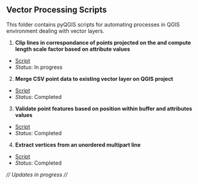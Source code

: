 ## **Vector Processing Scripts**
This folder contains pyQGIS scripts for automating processes in QGIS environment dealing with vector layers.

1. **Clip lines in correspondance of points projected on the and compute length scale factor based on attribute values**
 - [Script](https://github.com/Tars4815/pyQGIS_scripts/blob/main/vector/point_along_line_with_scale_factor.py)
 - *Status*: In progress

 2. **Merge CSV point data to existing vector layer on QGIS project**
 - [Script](https://github.com/Tars4815/pyQGIS_scripts/blob/main/vector/csv_to_existing_layer.py)
 - *Status*: Completed

 3. **Validate point features based on position within buffer and attributes values**
 - [Script](https://github.com/Tars4815/pyQGIS_scripts/blob/main/vector/validation_test_for_location_attributes.py)
 - *Status*: Completed

 4. **Extract vertices from an unordered multipart line**
 - [Script](https://github.com/Tars4815/pyQGIS_scripts/blob/main/vector/fixing_unordered_multipart_line.py)
 - *Status*: Completed

*// Updates in progress //*